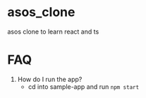# asos_clone
asos clone to learn react and ts

# FAQ
1. How do I run the app?
    - cd into sample-app and run `npm start`